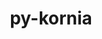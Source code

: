 ---
title: "py-kornia"
layout: cache
categories: [package, develop-2024-11-17]
meta: {"versions": ["0.7.4"], "compilers": ["apple-clang@=15.0.0", "gcc@=13.2.0"], "oss": ["ubuntu24.04", "ventura"], "platforms": ["darwin", "linux"], "targets": ["aarch64", "x86_64_v3"], "stacks": ["ml-darwin-aarch64-mps", "ml-linux-aarch64-cpu", "ml-linux-aarch64-cuda", "ml-linux-x86_64-cpu", "ml-linux-x86_64-cuda", "root"], "num_specs": 10, "num_specs_by_stack": {"ml-darwin-aarch64-mps": 2, "root": 10, "ml-linux-aarch64-cpu": 2, "ml-linux-aarch64-cuda": 2, "ml-linux-x86_64-cuda": 2, "ml-linux-x86_64-cpu": 2}}
spec_details: [{"hash": "pqdk25mcwec5drnyahs7wdar55u4t2ms", "compiler": "apple-clang@=15.0.0", "versions": ["0.7.4"], "os": "ventura", "platform": "darwin", "target": "aarch64", "variants": ["build_system=python_pip"], "stacks": ["ml-darwin-aarch64-mps", "root"], "size": "-", "tarball": "https://binaries.spack.io/develop-2024-11-17/build_cache/darwin-ventura-aarch64/apple-clang-15.0.0/py-kornia-0.7.4/darwin-ventura-aarch64-apple-clang-15.0.0-py-kornia-0.7.4-pqdk25mcwec5drnyahs7wdar55u4t2ms.spack"}, {"hash": "u2zl4u3nosjsxbi63ebslxcm4lo7enbi", "compiler": "apple-clang@=15.0.0", "versions": ["0.7.4"], "os": "ventura", "platform": "darwin", "target": "aarch64", "variants": ["build_system=python_pip"], "stacks": ["ml-darwin-aarch64-mps", "root"], "size": "-", "tarball": "https://binaries.spack.io/develop-2024-11-17/build_cache/darwin-ventura-aarch64/apple-clang-15.0.0/py-kornia-0.7.4/darwin-ventura-aarch64-apple-clang-15.0.0-py-kornia-0.7.4-u2zl4u3nosjsxbi63ebslxcm4lo7enbi.spack"}, {"hash": "nph65nvimac455ybxk2ipith6vmebjyc", "compiler": "gcc@=13.2.0", "versions": ["0.7.4"], "os": "ubuntu24.04", "platform": "linux", "target": "aarch64", "variants": ["build_system=python_pip"], "stacks": ["root", "ml-linux-aarch64-cpu"], "size": "-", "tarball": "https://binaries.spack.io/develop-2024-11-17/build_cache/linux-ubuntu24.04-aarch64/gcc-13.2.0/py-kornia-0.7.4/linux-ubuntu24.04-aarch64-gcc-13.2.0-py-kornia-0.7.4-nph65nvimac455ybxk2ipith6vmebjyc.spack"}, {"hash": "oxqia3uwkrd7jpva33ddplxy3jdkhvqp", "compiler": "gcc@=13.2.0", "versions": ["0.7.4"], "os": "ubuntu24.04", "platform": "linux", "target": "aarch64", "variants": ["build_system=python_pip"], "stacks": ["root", "ml-linux-aarch64-cpu"], "size": "-", "tarball": "https://binaries.spack.io/develop-2024-11-17/build_cache/linux-ubuntu24.04-aarch64/gcc-13.2.0/py-kornia-0.7.4/linux-ubuntu24.04-aarch64-gcc-13.2.0-py-kornia-0.7.4-oxqia3uwkrd7jpva33ddplxy3jdkhvqp.spack"}, {"hash": "qcbetjvr35di3l5kvakqgllll4syniia", "compiler": "gcc@=13.2.0", "versions": ["0.7.4"], "os": "ubuntu24.04", "platform": "linux", "target": "aarch64", "variants": ["build_system=python_pip"], "stacks": ["root", "ml-linux-aarch64-cuda"], "size": "-", "tarball": "https://binaries.spack.io/develop-2024-11-17/build_cache/linux-ubuntu24.04-aarch64/gcc-13.2.0/py-kornia-0.7.4/linux-ubuntu24.04-aarch64-gcc-13.2.0-py-kornia-0.7.4-qcbetjvr35di3l5kvakqgllll4syniia.spack"}, {"hash": "vpkrkrv6hmrz3jkuo62b6m3z56czawrw", "compiler": "gcc@=13.2.0", "versions": ["0.7.4"], "os": "ubuntu24.04", "platform": "linux", "target": "aarch64", "variants": ["build_system=python_pip"], "stacks": ["root", "ml-linux-aarch64-cuda"], "size": "-", "tarball": "https://binaries.spack.io/develop-2024-11-17/build_cache/linux-ubuntu24.04-aarch64/gcc-13.2.0/py-kornia-0.7.4/linux-ubuntu24.04-aarch64-gcc-13.2.0-py-kornia-0.7.4-vpkrkrv6hmrz3jkuo62b6m3z56czawrw.spack"}, {"hash": "c72o76zqazpnz7e2rm3hmfbrn7voxtzk", "compiler": "gcc@=13.2.0", "versions": ["0.7.4"], "os": "ubuntu24.04", "platform": "linux", "target": "x86_64_v3", "variants": ["build_system=python_pip"], "stacks": ["ml-linux-x86_64-cuda", "root"], "size": "-", "tarball": "https://binaries.spack.io/develop-2024-11-17/build_cache/linux-ubuntu24.04-x86_64_v3/gcc-13.2.0/py-kornia-0.7.4/linux-ubuntu24.04-x86_64_v3-gcc-13.2.0-py-kornia-0.7.4-c72o76zqazpnz7e2rm3hmfbrn7voxtzk.spack"}, {"hash": "cnyz5sutcifjr7htub6rqwef5malavrh", "compiler": "gcc@=13.2.0", "versions": ["0.7.4"], "os": "ubuntu24.04", "platform": "linux", "target": "x86_64_v3", "variants": ["build_system=python_pip"], "stacks": ["ml-linux-x86_64-cuda", "root"], "size": "-", "tarball": "https://binaries.spack.io/develop-2024-11-17/build_cache/linux-ubuntu24.04-x86_64_v3/gcc-13.2.0/py-kornia-0.7.4/linux-ubuntu24.04-x86_64_v3-gcc-13.2.0-py-kornia-0.7.4-cnyz5sutcifjr7htub6rqwef5malavrh.spack"}, {"hash": "mqsqtldcqbky3kz5f2otfqikubsl5j2z", "compiler": "gcc@=13.2.0", "versions": ["0.7.4"], "os": "ubuntu24.04", "platform": "linux", "target": "x86_64_v3", "variants": ["build_system=python_pip"], "stacks": ["root", "ml-linux-x86_64-cpu"], "size": "-", "tarball": "https://binaries.spack.io/develop-2024-11-17/build_cache/linux-ubuntu24.04-x86_64_v3/gcc-13.2.0/py-kornia-0.7.4/linux-ubuntu24.04-x86_64_v3-gcc-13.2.0-py-kornia-0.7.4-mqsqtldcqbky3kz5f2otfqikubsl5j2z.spack"}, {"hash": "vis52lodqesg7s37i6g5urwucytzwvnv", "compiler": "gcc@=13.2.0", "versions": ["0.7.4"], "os": "ubuntu24.04", "platform": "linux", "target": "x86_64_v3", "variants": ["build_system=python_pip"], "stacks": ["root", "ml-linux-x86_64-cpu"], "size": "-", "tarball": "https://binaries.spack.io/develop-2024-11-17/build_cache/linux-ubuntu24.04-x86_64_v3/gcc-13.2.0/py-kornia-0.7.4/linux-ubuntu24.04-x86_64_v3-gcc-13.2.0-py-kornia-0.7.4-vis52lodqesg7s37i6g5urwucytzwvnv.spack"}]
---